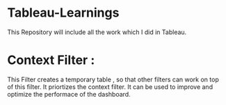 # Tableau-Learnings


This Repository will include all the work which I did in Tableau.



# Context Filter  :
This Filter creates a temporary table , so that other filters can work on top of this filter.
It priortizes the context filter. It can be used to improve and optimize the performace of the dashboard.